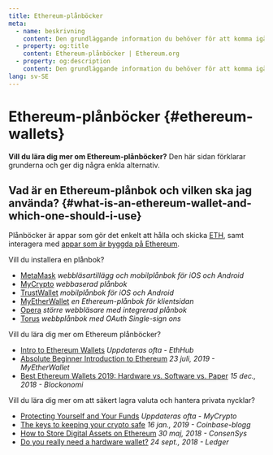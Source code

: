 ```yaml
---
title: Ethereum-plånböcker
meta:
  - name: beskrivning
    content: Den grundläggande information du behöver för att komma igång med Ethereum-plånböcker.
  - property: og:title
    content: Ethereum-plånböcker | Ethereum.org
  - property: og:description
    content: Den grundläggande information du behöver för att komma igång med Ethereum-plånböcker.
lang: sv-SE
---
```


# Ethereum-plånböcker {#ethereum-wallets}

<div class="featured">

**Vill du lära dig mer om Ethereum-plånböcker?** Den här sidan förklarar grunderna och ger dig några enkla alternativ.

</div>

## Vad är en Ethereum-plånbok och vilken ska jag använda? {#what-is-an-ethereum-wallet-and-which-one-should-i-use}

Plånböcker är appar som gör det enkelt att hålla och skicka [ETH](/se/eth/), samt interagera med [appar som är byggda på Ethereum](/se/dapps/).

Vill du installera en plånbok?

- [MetaMask](https://metamask.io) _webbläsartillägg och mobilplånbok för iOS och Android_
- [MyCrypto](https://mycrypto.com) _webbaserad plånbok_
- [TrustWallet](https://trustwallet.com/) _mobilplånbok för iOS och Android_
- [MyEtherWallet](https://www.myetherwallet.com/) _en Ethereum-plånbok för klientsidan_
- [Opera](https://www.opera.com/crypto) _större webbläsare med integrerad plånbok_
- [Torus](https://toruswallet.io/) _webbplånbok med OAuth Single-sign ons_

Vill du lära dig mer om Ethereum plånböcker?

- [Intro to Ethereum Wallets](https://docs.ethhub.io/using-ethereum/wallets/intro-to-ethereum-wallets/) _Uppdateras ofta - EthHub_
- [Absolute Beginner Introduction to Ethereum](https://www.mewtopia.com/absolute-beginners-guide/) _23 juli, 2019 - MyEtherWallet_
- [Best Ethereum Wallets 2019: Hardware vs. Software vs. Paper](https://blockonomi.com/best-ethereum-wallets/) _15 dec., 2018 - Blockonomi_

Vill du lära dig mer om att säkert lagra valuta och hantera privata nycklar?

- [Protecting Yourself and Your Funds](https://support.mycrypto.com/staying-safe/protecting-yourself-and-your-funds) _Uppdateras ofta - MyCrypto_
- [The keys to keeping your crypto safe](https://blog.coinbase.com/the-keys-to-keeping-your-crypto-safe-96d497cce6cf) _16 jan., 2019 - Coinbase-blogg_
- [How to Store Digital Assets on Ethereum](https://media.consensys.net/how-to-store-digital-assets-on-ethereum-a2bfdcf66bd0) _30 maj, 2018 - ConsenSys_
- [Do you really need a hardware wallet?](https://medium.com/ledger-on-security-and-blockchain/ledger-101-part-1-do-you-really-need-a-hardware-wallet-7f5abbadd945) _24 sept., 2018 - Ledger_
